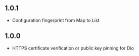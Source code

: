 ## 1.0.1

* Configuration fingerprint from Map to List

## 1.0.0

* HTTPS certificate verification or public key pinning for Dio
